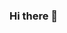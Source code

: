 ### Hi there 👋

<!--
**AhmedAlamin/AhmedAlamin** is a ✨ _special_ ✨ repository because its `README.md` (this file) appears on your GitHub profile.

<video src='https://www.canva.com/design/DAFMc04d95I/Ln9y1O8ZeOhuAZ5T_xelQg/watch?utm_content=DAFMc04d95I&utm_campaign=designshare&utm_medium=link&utm_source=publishsharelink' width=180/> | <video src='video2.mp4' width=180/>


- 🔭 I’m currently working on ...
- 🌱 I’m currently learning ...
- 👯 I’m looking to collaborate on ...
- 🤔 I’m looking for help with ...
- 💬 Ask me about ...
- 📫 How to reach me: ...
- 😄 Pronouns: ...
- ⚡ Fun fact: ...
-->
